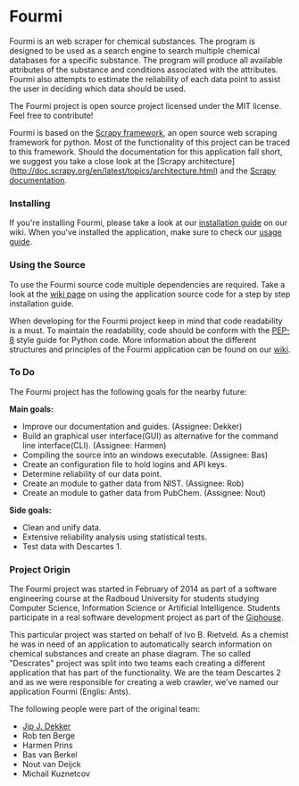 # Fourmi

Fourmi is an web scraper for chemical substances. The program is designed to be
used as a search engine to search multiple chemical databases for a specific
substance. The program will produce all available attributes of the substance
and conditions associated with the attributes. Fourmi also attempts to estimate
the reliability of each data point to assist the user in deciding which data
should be used.

The Fourmi project is open source project licensed under the MIT license. Feel
free to contribute!

Fourmi is based on the [Scrapy framework](http://scrapy.org/), an open source
web scraping framework for python. Most of the functionality of this project can
be traced to this framework. Should the documentation for this application fall
short, we suggest you take a close look at the [Scrapy architecture]
(http://doc.scrapy.org/en/latest/topics/architecture.html) and the [Scrapy
documentation](http://doc.scrapy.org/en/latest/index.html).

### Installing 

If you're installing Fourmi, please take a look at our [installation guide](...)
on our wiki. When you've installed the application, make sure to check our
[usage guide](...).

### Using the Source

To use the Fourmi source code multiple dependencies are required. Take a look at
the [wiki page](...) on using the application source code for a step by step
installation guide.

When developing for the Fourmi project keep in mind that code readability is a
must. To maintain the readability, code should be conform with the
[PEP-8](http://legacy.python.org/dev/peps/pep-0008/) style guide for Python
code. More information about the different structures and principles of the
Fourmi application can be found on our [wiki](...).

### To Do

The Fourmi project has the following goals for the nearby future:

__Main goals:__

- Improve our documentation and guides. (Assignee: Dekker)
- Build an graphical user interface(GUI) as alternative for the command line
interface(CLI). (Assignee: Harmen)
- Compiling the source into an windows executable. (Assignee: Bas)
- Create an configuration file to hold logins and API keys.
- Determine reliability of our data point.
- Create an module to gather data from NIST. (Assignee: Rob)
- Create an module to gather data from PubChem. (Assignee: Nout)

__Side goals:__

- Clean and unify data.
- Extensive reliability analysis using statistical tests.
- Test data with Descartes 1.

### Project Origin

The Fourmi project was started in February of 2014 as part of a software
engineering course at the Radboud University for students studying Computer
Science, Information Science or Artificial Intelligence. Students participate in
a real software development project as part of the
[Giphouse](http://www.giphouse.nl/).

This particular project was started on behalf of Ivo B. Rietveld. As a chemist
he was in need of an application to automatically search information on chemical
substances and create an phase diagram. The so called "Descrates" project was
split into two teams each creating a different application that has part of the
functionality. We are the team Descartes 2 and as we were responsible for
creating a web crawler, we've named our application Fourmi (Englis: Ants).

The following people were part of the original team:

- [Jip J. Dekker](http://jip.dekker.li)
- Rob ten Berge
- Harmen Prins
- Bas van Berkel
- Nout van Deijck
- Michail Kuznetcov